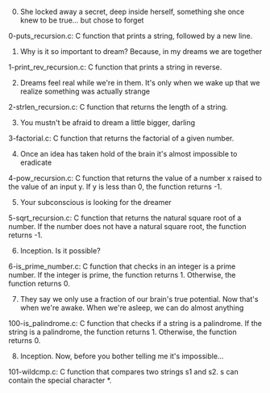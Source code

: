 0. She locked away a secret, deep inside herself, something she once knew to be true... but chose to forget

0-puts_recursion.c: C function that prints a string, followed by a new line.


1. Why is it so important to dream? Because, in my dreams we are together

1-print_rev_recursion.c: C function that prints a string in reverse.


2. Dreams feel real while we're in them. It's only when we wake up that we realize something was actually strange

2-strlen_recursion.c: C function that returns the length of a string.


3. You mustn't be afraid to dream a little bigger, darling

3-factorial.c: C function that returns the factorial of a given number.


4. Once an idea has taken hold of the brain it's almost impossible to eradicate

4-pow_recursion.c: C function that returns the value of a number x raised to the value of an input y.
If y is less than 0, the function returns -1.


5. Your subconscious is looking for the dreamer

5-sqrt_recursion.c: C function that returns the natural square root of a number.
If the number does not have a natural square root, the function returns -1.


6. Inception. Is it possible?

6-is_prime_number.c: C function that checks in an integer is a prime number.
If the integer is prime, the function returns 1.
Otherwise, the function returns 0.


7. They say we only use a fraction of our brain's true potential. Now that's when we're awake. When we're asleep, we can do almost anything

100-is_palindrome.c: C function that checks if a string is a palindrome. If the string is a palindrome, the function returns 1.
Otherwise, the function returns 0.


8. Inception. Now, before you bother telling me it's impossible...

101-wildcmp.c: C function that compares two strings s1 and s2.
s can contain the special character *.
